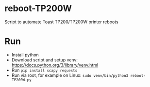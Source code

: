 # reboot-TP200W
Script to automate Toast TP200/TP200W printer reboots

# Run
- Install python
- Download script and setup venv: https://docs.python.org/3/library/venv.html
- Run `pip install scapy requests`
- Run via root, for example on Linux: `sudo venv/bin/python3 reboot-TP200W.py`
